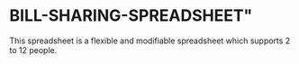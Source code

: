 # BILL-SHARING-SPREADSHEET"

This spreadsheet is a flexible and modifiable spreadsheet which supports 2 to 12 people. 

